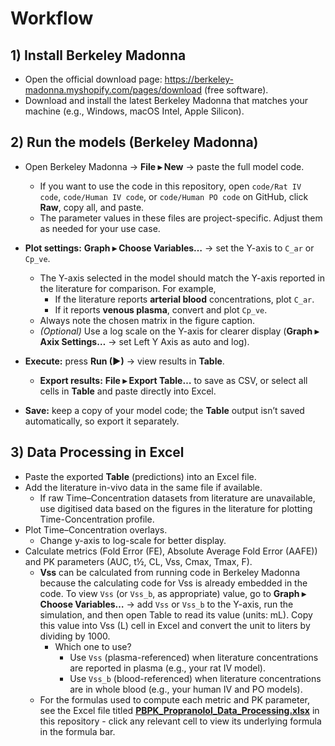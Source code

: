 # Workflow

## 1) Install Berkeley Madonna
- Open the official download page: https://berkeley-madonna.myshopify.com/pages/download (free software).
- Download and install the latest Berkeley Madonna that matches your machine (e.g., Windows, macOS Intel, Apple Silicon).

## 2) Run the models (Berkeley Madonna)

- Open Berkeley Madonna → **File ▸ New** → paste the full model code.  
  - If you want to use the code in this repository, open `code/Rat IV code`, `code/Human IV code`, or `code/Human PO code` on GitHub, click **Raw**, copy all, and paste.
  - The parameter values in these files are project-specific. Adjust them as needed for your use case.

- **Plot settings:** **Graph ▸ Choose Variables…** → set the Y-axis to `C_ar` or `Cp_ve`.
  - The Y-axis selected in the model should match the Y-axis reported in the literature for comparison. For example,  
    - If the literature reports **arterial blood** concentrations, plot `C_ar`.  
    - If it reports **venous plasma**, convert and plot `Cp_ve`.  
  - Always note the chosen matrix in the figure caption.  
  - *(Optional)* Use a log scale on the Y-axis for clearer display (**Graph ▸ Axix Settings…** → set Left Y Axis as auto and log).

- **Execute:** press **Run (▶)** → view results in **Table**.  
  - **Export results:** **File ▸ Export Table…** to save as CSV, or select all cells in **Table** and paste directly into Excel.

- **Save:** keep a copy of your model code; the **Table** output isn’t saved automatically, so export it separately.

## 3) Data Processing in Excel
- Paste the exported **Table** (predictions) into an Excel file.
- Add the literature in-vivo data in the same file if available.  
  - If raw Time–Concentration datasets from literature are unavailable, use digitised data based on the figures in the literature for plotting Time-Concentration profile.
- Plot Time–Concentration overlays.
  - Change y-axis to log-scale for better display.
- Calculate metrics (Fold Error (FE), Absolute Average Fold Error (AAFE)) and PK parameters (AUC, t½, CL, Vss, Cmax, Tmax, F).
    - **Vss** can be calculated from running code in Berkeley Madonna because the calculating code for Vss is already embedded in the code. To view `Vss` (or `Vss_b`, as appropriate) value, go to **Graph ▸ Choose Variables…** → add `Vss` or `Vss_b` to the Y-axis, run the simulation, and then open Table to read its value (units: mL). Copy this value into Vss (L) cell in Excel and convert the unit to liters by dividing by 1000.
      - Which one to use?
        - Use `Vss` (plasma-referenced) when literature concentrations are reported in plasma (e.g., your rat IV model).
        - Use `Vss_b` (blood-referenced) when literature concentrations are in whole blood (e.g., your human IV and PO models).
  - For the formulas used to compute each metric and PK parameter, see the Excel file titled **[PBPK_Propranolol_Data_Processing.xlsx](PBPK_Propranolol_Data_Processing.xlsx)** in this repository - click any relevant cell to view its underlying formula in the formula bar.
